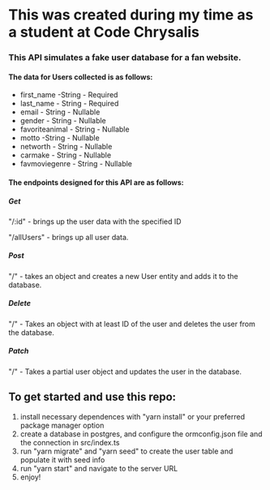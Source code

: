 # This was created during my time as a student at Code Chrysalis



### This API simulates a fake user database for a fan website.



#### The data for Users collected is as follows:
- first_name -String - Required
- last_name - String - Required
- email - String - Nullable
- gender - String - Nullable
- favoriteanimal - String - Nullable
- motto -String - Nullable
- networth - String - Nullable
- carmake - String - Nullable
- favmoviegenre - String - Nullable



#### The endpoints designed for this API are as follows:


##### Get
"/:id" - brings up the user data with the specified ID

"/allUsers" - brings up all user data.


##### Post
"/" - takes an object and creates a new User entity and adds it to the database.


##### Delete
"/" - Takes an object with at least ID of the user and deletes the user from the database.


##### Patch
"/" - Takes a partial user object and updates the user in the database.

## To get started and use this repo:

1. install necessary dependences with "yarn install" or your preferred package manager option
2. create a database in postgres, and configure the ormconfig.json file and the connection in src/index.ts
3. run "yarn migrate" and "yarn seed" to create the user table and populate it with seed info
4. run "yarn start" and navigate to the server URL
5. enjoy! 